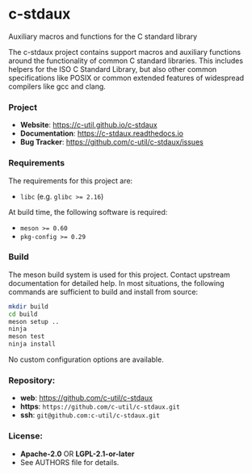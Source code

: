 c-stdaux
========

Auxiliary macros and functions for the C standard library

The c-stdaux project contains support macros and auxiliary functions around the
functionality of common C standard libraries. This includes helpers for the
ISO C Standard Library, but also other common specifications like POSIX or
common extended features of widespread compilers like gcc and clang.

### Project

 * **Website**: <https://c-util.github.io/c-stdaux>
 * **Documentation**: <https://c-stdaux.readthedocs.io>
 * **Bug Tracker**: <https://github.com/c-util/c-stdaux/issues>

### Requirements

The requirements for this project are:

 * `libc` (e.g. `glibc >= 2.16`)

At build time, the following software is required:

 * `meson >= 0.60`
 * `pkg-config >= 0.29`

### Build

The meson build system is used for this project. Contact upstream
documentation for detailed help. In most situations, the following
commands are sufficient to build and install from source:

```sh
mkdir build
cd build
meson setup ..
ninja
meson test
ninja install
```

No custom configuration options are available.

### Repository:

 - **web**:   <https://github.com/c-util/c-stdaux>
 - **https**: `https://github.com/c-util/c-stdaux.git`
 - **ssh**:   `git@github.com:c-util/c-stdaux.git`

### License:

 - **Apache-2.0** OR **LGPL-2.1-or-later**
 - See AUTHORS file for details.
